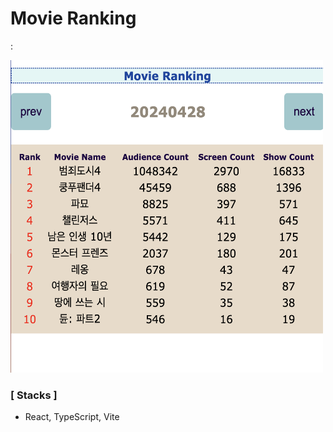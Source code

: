# Movie Ranking 
: 

<img src = "movie_info.png" width = "500" height = "500" >
<br>

<h3>[ Stacks ]</h3>

- React, TypeScript, Vite





